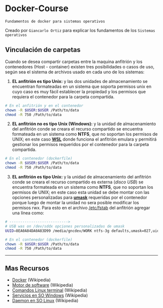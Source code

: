 # Docker-Course
<p><code>Fundamentos de docker para sistemas operativos</code></p>
<p>Creado por <code>Giancarlo Ortiz</code> para explicar los fundamentos de los <code>Sistemas operativos</code></p>

## Vinculación de carpetas
Cuando se desea compartir carpetas entre la maquina anfitrión y los contenedores (Host - container) existen tres posibilidades o casos de uso, según sea el sistema de archivos usado en cada uno de los sistemas:

1. __EL anfitrión es tipo Unix:__
y las dos unidades de almacenamiento se encuentran formateadas en un sistema que soporta permisos unix en cuyo caso es muy fácil establecer la propiedad y los permisos que requiera el contenedor para la carpeta compartida.

```sh
# En el anfitrión y en el contenedor
chown -R $USER:$USER /Path/to/data
chmod -R 750 /Path/to/data
```

2. __EL anfitrión no es tipo Unix (Windows):__
y la unidad de almacenamiento del anfitrión conde se creara el recurso compartido se encuentra formateada en un sistema como __NTFS__, que no soportan los permisos de UNIX; en este caso [__WSL__][1] donde funciona el anfitrión emulara y permitirá gestionar los permisos requeridos por el contenedor para la carpeta compartida.

```sh
# En el contenedor (dockerfile)
chown -R $USER:$USER /Path/to/data
chmod -R 750 /Path/to/data
```

3. __EL anfitrión es tipo Unix:__
y la unidad de almacenamiento del anfitrión conde se creara el recurso compartido es externa (_disco USB_) se encuentra formateada en un sistema como __NTFS__, que no soportan los permisos de UNIX; en este caso esta unidad se debe montar con las opciones personalizadas para [__umask__][2] requeridas por el contenedor porque luego de montar la unidad no sera posible modificar los permisos rwx. Para esto en el archivo [/etc/fstab][3] del anfitrión agregar una línea como:


```sh
# --------------------------->
# USB was on /dev/sddx opciones personalizadas de umask
UUID=8EA0A84DA0A83D99 /media/gncdev/WORK ntfs-3g defaults,umask=027,uid=1000,gid=1000    0    0
```

```sh
# En el contenedor (dockerfile)
chown -R $USER:$USER /Path/to/data
chmod -R 750 /Path/to/data
```

[1]:https://es.wikipedia.org/wiki/Subsistema_de_Windows_para_Linux
[2]:https://es.wikipedia.org/wiki/Umask
[3]:https://es.wikipedia.org/wiki/Fstab

---
## Mas Recursos
- [Docker](https://es.wikipedia.org/wiki/Docker_(software)) (Wikipedia)
- [Motor de software](https://en.wikipedia.org/wiki/Software_engine) (Wikipedia)
- [Comandos Linux terminal](https://es.wikipedia.org/wiki/Comandos_Bash) (Wikipedia)
- [Servicios en SO Windows](https://es.wikipedia.org/wiki/Servicio_de_Windows) (Wikipedia)
- [Daemon en SO Linux](https://es.wikipedia.org/wiki/Daemon_(inform%C3%A1tica)/) (Wikipedia)

